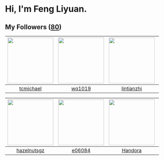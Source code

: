 # Hi, I'm Feng Liyuan.

## My Followers ([80](https://github.com/SunRunAway?tab=followers))

| <img src="https://avatars3.githubusercontent.com/u/1506474?v=4" width="150" height="150" /> | <img src="https://avatars3.githubusercontent.com/u/9254545?v=4" width="150" height="150" /> | <img src="https://avatars3.githubusercontent.com/u/1457382?v=4" width="150" height="150" /> | <img src="https://avatars1.githubusercontent.com/u/16526001?v=4" width="150" height="150" /> |
| :-----------------------------------------------------------------------------------------: | :-----------------------------------------------------------------------------------------: | :-----------------------------------------------------------------------------------------: | :------------------------------------------------------------------------------------------: |
|                          [tcmichael](https://github.com/tcmichael)                          |                             [wq1019](https://github.com/wq1019)                             |                         [lintianzhi](https://github.com/lintianzhi)                         |                            [stuarthu](https://github.com/stuarthu)                           |

| <img src="https://avatars3.githubusercontent.com/u/24202964?v=4" width="150" height="150" /> | <img src="https://avatars0.githubusercontent.com/u/24450527?v=4" width="150" height="150" /> | <img src="https://avatars0.githubusercontent.com/u/25010034?v=4" width="150" height="150" /> | <img src="https://avatars3.githubusercontent.com/u/1492263?v=4" width="150" height="150" /> |
| :------------------------------------------------------------------------------------------: | :------------------------------------------------------------------------------------------: | :------------------------------------------------------------------------------------------: | :-----------------------------------------------------------------------------------------: |
|                         [hazelnutsgz](https://github.com/hazelnutsgz)                        |                              [e06084](https://github.com/e06084)                             |                             [Handora](https://github.com/Handora)                            |                             [nighca](https://github.com/nighca)                             |